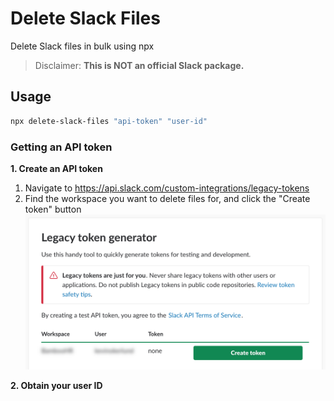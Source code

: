 # Delete Slack Files
Delete Slack files in bulk using npx

> Disclaimer: **This is NOT an official Slack package.**

## Usage

```bash
npx delete-slack-files "api-token" "user-id"
```

### Getting an API token

**1. Create an API token**

1. Navigate to
https://api.slack.com/custom-integrations/legacy-tokens
2. Find the workspace you want to delete files for, and click the "Create token" button
![Alt text](media/generate-legacy-token.png?raw=true "Title")

**2. Obtain your user ID**